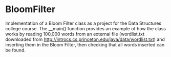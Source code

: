 # BloomFilter
Implementation of a Bloom Filter class as a project for the Data Structures college course. 
The __main() function provides an example of how the class works by reading 100,000 words from an external file (wordlist.txt downloaded from http://introcs.cs.princeton.edu/java/data/wordlist.txt) and inserting them in the Bloom Filter, then checking that all words inserted can be found. 
